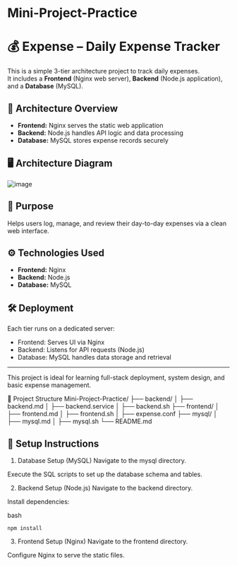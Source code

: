 # Mini-Project-Practice


# 💰 Expense – Daily Expense Tracker

This is a simple 3-tier architecture project to track daily expenses.  
It includes a **Frontend** (Nginx web server), **Backend** (Node.js application), and a **Database** (MySQL).

## 🧱 Architecture Overview

- **Frontend:** Nginx serves the static web application
- **Backend:** Node.js handles API logic and data processing
- **Database:** MySQL stores expense records securely

## 🖥️ Architecture Diagram

![image](https://github.com/user-attachments/assets/890e8b29-f34a-442d-ace3-7371352a66fc)

## 🚀 Purpose

Helps users log, manage, and review their day-to-day expenses via a clean web interface.

## ⚙️ Technologies Used

- **Frontend:** Nginx
- **Backend:** Node.js
- **Database:** MySQL

## 🛠 Deployment

Each tier runs on a dedicated server:
- Frontend: Serves UI via Nginx
- Backend: Listens for API requests (Node.js)
- Database: MySQL handles data storage and retrieval

---

This project is ideal for learning full-stack deployment, system design, and basic expense management.

📂 Project Structure
Mini-Project-Practice/
├── backend/
│   ├── backend.md
│   ├── backend.service
│   ├── backend.sh
├── frontend/
│   ├── frontend.md
│   ├── frontend.sh
│   ├── expense.conf
├── mysql/
│   ├── mysql.md
│   ├── mysql.sh
└── README.md

## 🚀 Setup Instructions
1. Database Setup (MySQL)
Navigate to the mysql directory.

Execute the SQL scripts to set up the database schema and tables.

2. Backend Setup (Node.js)
Navigate to the backend directory.

Install dependencies:

bash
```
npm install
```

3. Frontend Setup (Nginx)
Navigate to the frontend directory.

Configure Nginx to serve the static files.

